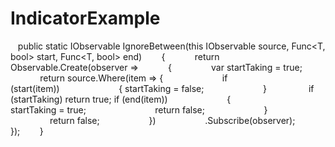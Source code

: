 # IndicatorExample

   public static IObservable<T> IgnoreBetween<T>(this IObservable<T> source, Func<T, bool> start, Func<T, bool> end)        
   {            
        return Observable.Create<T>(observer =>            
        {                
            var startTaking = true;
            return source.Where(item =>
            {                        
                if (start(item))                        
                {
                    startTaking = false;                        
                }
                if (startTaking) return true;
                if (end(item))                        
                {                            
                    startTaking = true;                            
                    return false;                        
                }
                return false;                    
        })                    
        .Subscribe(observer);            
  });        
}
